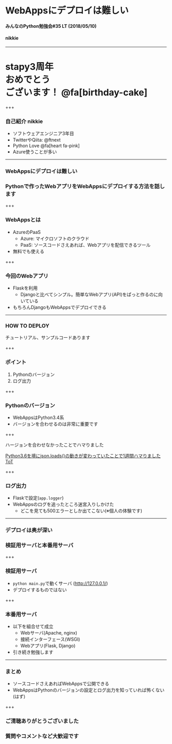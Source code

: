 # WebAppsにデプロイは難しい
#### みんなのPython勉強会#35 LT (2018/05/10)
#### nikkie

---

# stapy3周年<br>おめでとう<br>ございます！ @fa[birthday-cake]

+++

### 自己紹介 nikkie

- ソフトウェアエンジニア3年目
- TwitterやQiita: @ftnext
- Python Love @fa[heart fa-pink]
- Azure使うことが多い

---

### WebAppsにデプロイは難しい

### Pythonで作ったWebアプリをWebAppsにデプロイする方法を話します

+++

### WebAppsとは

- AzureのPaaS
  - Azure: マイクロソフトのクラウド
  - PaaS: ソースコードさえあれば、Webアプリを配信できるツール
- 無料でも使える

+++

### 今回のWebアプリ

- Flaskを利用
  - Djangoと比べてシンプル。簡単なWebアプリ(API)をぱっと作るのに向いている
- もちろんDjangoもWebAppsでデプロイできる

---

### HOW TO DEPLOY

チュートリアル、サンプルコードあります

+++

### ポイント

1. Pythonのバージョン
1. ログ出力

+++

### Pythonのバージョン

- WebAppsはPython3.4系
- バージョンを合わせるのは非常に重要です

+++

ハージョンを合わせなかったことでハマりました

[Python3.6を境にjson.loads()の動きが変わっていたことで1週間ハマりました ToT](https://qiita.com/ftnext/items/e2120cfa0fcecbd599c1)

+++

### ログ出力

- Flaskで設定(`app.logger`)
- WebAppsのログを追ったところ迷宮入りしかけた
  - どこを見ても500エラーとしか出てこない(※個人の体験です)

---

### デプロイは奥が深い

### 検証用サーバと本番用サーバ

+++

### 検証用サーバ

- `python main.py`で動くサーバ (http://127.0.0.1/)
- デプロイするものではない

+++

### 本番用サーバ

- 以下を組合せて成立
  - Webサーバ(Apache, nginx)
  - 接続インターフェース(WSGI)
  - Webアプリ(Flask, Django)
- 引き続き勉強します

---

### まとめ

- ソースコードさえあればWebAppsで公開できる
- WebAppsはPythonのバージョンの設定とログ出力を知っていれば怖くない(はず)

+++

### ご清聴ありがとうございました

### 質問やコメントなど大歓迎です
